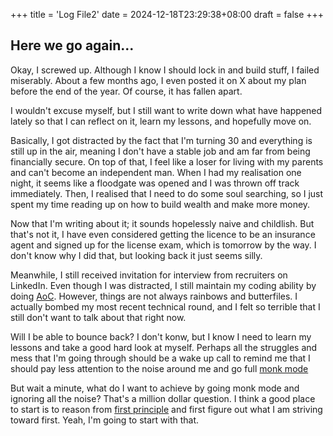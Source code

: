 +++
title = 'Log File2'
date = 2024-12-18T23:29:38+08:00
draft = false
+++

## Here we go again...

Okay, I screwed up. Although I know I should lock in and build stuff, I failed miserably. About a few months ago, I even posted it on X about my plan before the end of the year. Of course, it has fallen apart.

I wouldn't excuse myself, but I still want to write down what have happened lately so that I can reflect on it, learn my lessons, and hopefully move on.

Basically, I got distracted by the fact that I'm turning 30 and everything is still up in the air, meaning I don't have a stable job and am far from being financially secure. On top of that, I feel like a loser for living with my parents and can't become an independent man. When I had my realisation one night, it seems like a floodgate was opened and I was thrown off track immediately. Then, I realised that I need to do some soul searching, so I just spent my time reading up on how to build wealth and make more money.

Now that I'm writing about it; it sounds hopelessly naive and childlish. But that's not it, I have even considered getting the licence to be an insurance agent and signed up for the license exam, which is tomorrow by the way. I don't know why I did that, but looking back it just seems silly.

Meanwhile, I still received invitation for interview from recruiters on LinkedIn. Even though I was distracted, I still maintain my coding ability by doing [AoC](https://adventofcode.com/2024). However, things are not always rainbows and butterfiles. I actually bombed my most recent technical round, and I felt so terrible that I still don't want to talk about that right now.

Will I be able to bounce back? I don't konw, but I know I need to learn my lessons and take a good hard look at myself. Perhaps all the struggles and mess that I'm going through should be a wake up call to remind me that I should pay less attention to the noise around me and go full [monk mode](https://simplyscheduleappointments.com/2022/04/04/monk-mode/)

But wait a minute, what do I want to achieve by going monk mode and ignoring all the noise? That's a million dollar question. I think a good place to start is to reason from [first principle](https://en.wikipedia.org/wiki/First_principle#:~:text=%22First%20principles%20thinking%22%20consists%20of,not%20violate%20any%20fundamental%20laws.) and first figure out what I am striving toward first. Yeah, I'm going to start with that.
